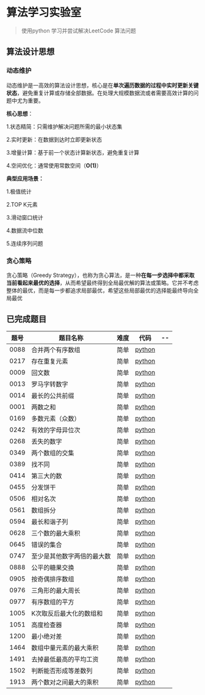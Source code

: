 # 算法学习实验室

> 使用python 学习并尝试解决LeetCode 算法问题

## 算法设计思想

### 动态维护

动态维护是一高效的算法设计思想，核心是在**单次遍历数据的过程中实时更新关键状态**，避免重复计算或存储全部数据。在处理大规模数据流或者需要高效计算的问题中尤为重要。

**核心思想**：

1.状态精简：只需维护解决问题所需的最小状态集

2.实时更新：在数据到达时立即更新状态

3.增量计算：基于前一个状态计算新状态，避免重复计算

4.空间优化：通常使用常数空间（**O(1)**）

**典型应用场景：**

1.极值统计

2.TOP K元素

3.滑动窗口统计

4.数据流中位数

5.连续序列问题

### 贪心策略

贪心策略（Greedy Strategy），也称为贪心算法，是一种**在每一步选择中都采取当前看起来最优的选择**，从而希望最终得到全局最优解的算法或策略。它并不考虑整体的最优，而是每一步都追求局部最优，希望这些局部最优的选择能最终导向全局最优 

## 已完成题目
| 题号 | 题目名称         | 难度 | 代码                                                         | -- |
| ---- | ---------------- | ---- | ------------------------------------------------------------ | ---- |
| 0088 | 合并两个有序数组 | 简单 | [python](https://github.com/Biophilia18/algorithms_lab/tree/main/leetcode/p088_merge_sorted_array.py) |      |
| 0217 | 存在重复元素     | 简单 | [python](https://github.com/Biophilia18/algorithms_lab/tree/main/leetcode/p0217_contains_duplicate.py) |      |
| 0009 | 回文数 | 简单 | [python](https://github.com/Biophilia18/algorithms_lab/tree/main/leetcode/p0009_palindrome_number.py) | |
| 0013 | 罗马字转数字 | 简单 | [python](https://github.com/Biophilia18/algorithms_lab/tree/main/leetcode/p0013_roman_to_int.py) | |
| 0014 | 最长的公共前缀 | 简单 | [python](https://github.com/Biophilia18/algorithms_lab/tree/main/leetcode/p0014_longest_common_prefix.py) | |
| 0001 | 两数之和 | 简单 | [python](https://github.com/Biophilia18/algorithms_lab/tree/main/leetcode/p0001_two_sum.py) | |
| 0169 | 多数元素（众数） | 简单 | [python](https://github.com/Biophilia18/algorithms_lab/tree/main/leetcode/p0169_majority_element.py) | |
| 0242 | 有效的字母异位次 | 简单 | [python](https://github.com/Biophilia18/algorithms_lab/tree/main/leetcode/p0242_valid_anagram.py) | |
| 0268 | 丢失的数字 | 简单 | [python](https://github.com/Biophilia18/algorithms_lab/tree/main/leetcode/p0268_missing_number.py) | |
| 0349 | 两个数组的交集 | 简单 | [python](https://github.com/Biophilia18/algorithms_lab/tree/main/leetcode/p0349_intersection_of_two_array.py) | |
| 0389 | 找不同 | 简单 |  [python](https://github.com/Biophilia18/algorithms_lab/tree/main/leetcode/p0389_find_difference.py)| |
| 0414 | 第三大的数 | 简单 |[python](https://github.com/Biophilia18/algorithms_lab/tree/main/leetcode/p0414_third_maximum_number.py)  | |
| 0455 | 分发饼干 | 简单 | [python](https://github.com/Biophilia18/algorithms_lab/tree/main/leetcode/p0455_assign_cookies.py) | |
| 0506 | 相对名次 | 简单 | [python](https://github.com/Biophilia18/algorithms_lab/tree/main/leetcode/p0506_relative_ranks.py) | |
| 0561 | 数组拆分 | 简单 | [python](https://github.com/Biophilia18/algorithms_lab/tree/main/leetcode/p0561_array_partition.py) | |
| 0594 | 最长和谐子列 | 简单 | [python](https://github.com/Biophilia18/algorithms_lab/tree/main/leetcode/p0594_longest_harmonious_sussequence.py) | |
| 0628 | 三个数的最大乘积 | 简单 | [python](https://github.com/Biophilia18/algorithms_lab/tree/main/leetcode/p0628_maximum_product_of_three_numbers.py) | |
| 0645 | 错误的集合 | 简单 | [python](https://github.com/Biophilia18/algorithms_lab/tree/main/leetcode/p0645_set_mismatch.py) | |
| 0747 | 至少是其他数字两倍的最大数 | 简单 | [python](https://github.com/Biophilia18/algorithms_lab/tree/main/leetcode/p0747_largest_num_at_least_twice_of_others.py) | |
| 0888 | 公平的糖果交换 | 简单 | [python](https://github.com/Biophilia18/algorithms_lab/tree/main/leetcode/p0888_fair_candy_swap.py) | |
| 0905 | 按奇偶排序数组 | 简单 | [python](https://github.com/Biophilia18/algorithms_lab/tree/main/leetcode/p0905_sort_array_by_parity.py) | |
| 0976 | 三角形的最大周长 | 简单 | [python](https://github.com/Biophilia18/algorithms_lab/tree/main/leetcode/p0976_largest_perimeter_triangle.py) | |
| 0977 | 有序数组的平方 | 简单 | [python](https://github.com/Biophilia18/algorithms_lab/tree/main/leetcode/p0977_squares_of_sorted_array.py.py) | |
| 1005 | K次取反后最大化的数组和 | 简单 | [python](https://github.com/Biophilia18/algorithms_lab/tree/main/leetcode/p1005_maximum_sum_of_array_after_k_negations.py) | |
| 1051 | 高度检查器 | 简单 | [python](https://github.com/Biophilia18/algorithms_lab/tree/main/leetcode/p1051_height_checkr.py) | |
| 1200 | 最小绝对差 | 简单 | [python](https://github.com/Biophilia18/algorithms_lab/tree/main/leetcode/p1200_minimum_absolute_difference.py) | |
| 1464 | 数组中量元素的最大乘积 | 简单 | [python](https://github.com/Biophilia18/algorithms_lab/tree/main/leetcode/p1464_maximum_product_of_two_elements_in_array.py) | |
| 1491 | 去掉最低最高的平均工资 | 简单 | [python](https://github.com/Biophilia18/algorithms_lab/tree/main/leetcode/p1491_average_salary_excluding_maximum_and_minimum.py) | |
| 1502 | 判断能否形成等差数列 | 简单 | [python](https://github.com/Biophilia18/algorithms_lab/tree/main/leetcode/p1502_make_arithmetic_progression_from_sequence.py) | |
| 1913 | 两个数对之间最大的乘积 | 简单 | [python](https://github.com/Biophilia18/algorithms_lab/tree/main/leetcode/p1913_maximum_product_of_two_pairs.py) | |



